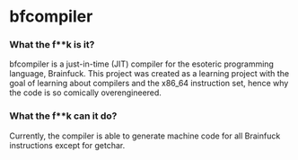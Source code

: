 # bfcompiler

### What the f**k is it?

bfcompiler is a just-in-time (JIT) compiler for the esoteric programming language, Brainfuck.
This project was created as a learning project with the goal of learning about compilers and the x86_64 instruction set, hence why the code is so comically overengineered.

### What the f**k can it do?

Currently, the compiler is able to generate machine code for all Brainfuck instructions except for getchar.
